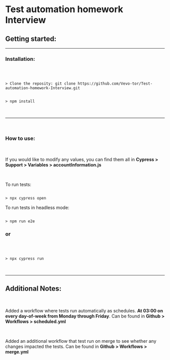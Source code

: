 # Test automation homework Interview
## Getting started:  
---

### **Installation**:

<br>

```

> Clone the reposity: git clone https://github.com/Vevo-tor/Test-automation-homework-Interview.git

```

```

> npm install

```

<br>

---

<br> 

### **How to use**:

<br>

If you would like to modify any values, you can find them all in **Cypress > Support > Variables > accountInformation.js**

<br>

To run tests:
```

> npx cypress open

```
To run tests in headless mode:
```

> npm run e2e 

```

### or

<br>

```

> npx cypress run

```


<br>

---


## Additional Notes:

<br>

Added a workflow where tests run automatically as schedules. **At 03:00 on every day-of-week from Monday through Friday**. Can be found in **Github > Workflows > scheduled.yml**

<br>

Added an additional workflow that test run on merge to see whether any changes impacted the tests. Can be found in **Github > Workflows > merge.yml**